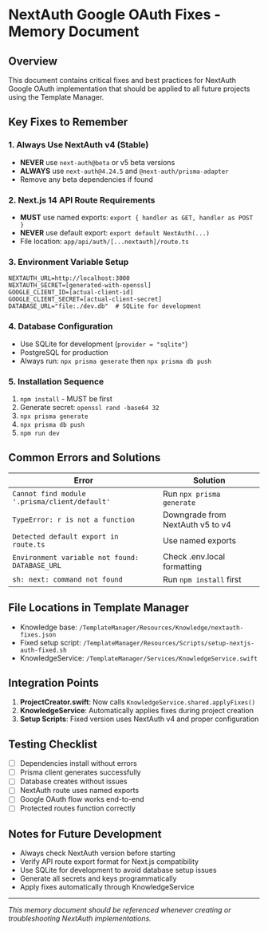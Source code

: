 # NextAuth Google OAuth Fixes - Memory Document

## Overview
This document contains critical fixes and best practices for NextAuth Google OAuth implementation that should be applied to all future projects using the Template Manager.

## Key Fixes to Remember

### 1. Always Use NextAuth v4 (Stable)
- **NEVER** use `next-auth@beta` or v5 beta versions
- **ALWAYS** use `next-auth@4.24.5` and `@next-auth/prisma-adapter`
- Remove any beta dependencies if found

### 2. Next.js 14 API Route Requirements
- **MUST** use named exports: `export { handler as GET, handler as POST }`
- **NEVER** use default export: `export default NextAuth(...)`
- File location: `app/api/auth/[...nextauth]/route.ts`

### 3. Environment Variable Setup
```env
NEXTAUTH_URL=http://localhost:3000
NEXTAUTH_SECRET=[generated-with-openssl]
GOOGLE_CLIENT_ID=[actual-client-id]
GOOGLE_CLIENT_SECRET=[actual-client-secret]
DATABASE_URL="file:./dev.db"  # SQLite for development
```

### 4. Database Configuration
- Use SQLite for development (`provider = "sqlite"`)
- PostgreSQL for production
- Always run: `npx prisma generate` then `npx prisma db push`

### 5. Installation Sequence
1. `npm install` - MUST be first
2. Generate secret: `openssl rand -base64 32`
3. `npx prisma generate`
4. `npx prisma db push`
5. `npm run dev`

## Common Errors and Solutions

| Error | Solution |
|-------|----------|
| `Cannot find module '.prisma/client/default'` | Run `npx prisma generate` |
| `TypeError: r is not a function` | Downgrade from NextAuth v5 to v4 |
| `Detected default export in route.ts` | Use named exports |
| `Environment variable not found: DATABASE_URL` | Check .env.local formatting |
| `sh: next: command not found` | Run `npm install` first |

## File Locations in Template Manager

- Knowledge base: `/TemplateManager/Resources/Knowledge/nextauth-fixes.json`
- Fixed setup script: `/TemplateManager/Resources/Scripts/setup-nextjs-auth-fixed.sh`
- KnowledgeService: `/TemplateManager/Services/KnowledgeService.swift`

## Integration Points

1. **ProjectCreator.swift**: Now calls `KnowledgeService.shared.applyFixes()`
2. **KnowledgeService**: Automatically applies fixes during project creation
3. **Setup Scripts**: Fixed version uses NextAuth v4 and proper configuration

## Testing Checklist

- [ ] Dependencies install without errors
- [ ] Prisma client generates successfully
- [ ] Database creates without issues
- [ ] NextAuth route uses named exports
- [ ] Google OAuth flow works end-to-end
- [ ] Protected routes function correctly

## Notes for Future Development

- Always check NextAuth version before starting
- Verify API route export format for Next.js compatibility
- Use SQLite for development to avoid database setup issues
- Generate all secrets and keys programmatically
- Apply fixes automatically through KnowledgeService

---
*This memory document should be referenced whenever creating or troubleshooting NextAuth implementations.*